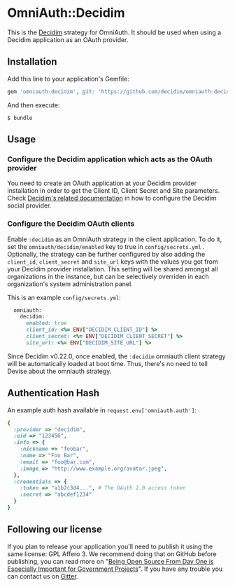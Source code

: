 # OmniAuth::Decidim

This is the [Decidim](https://github.com/decidim/decim) strategy for OmniAuth. It should be used when using a Decidim application as an OAuth provider.

## Installation

Add this line to your application's Gemfile:

```ruby
gem 'omniauth-decidim', git: 'https://github.com/decidim/omniauth-decidim'
```

And then execute:

    $ bundle

## Usage

### Configure the Decidim application which acts as the OAuth provider

You need to create an OAuth application at your Decidim provider installation in order to get the Client ID, Client Secret and Site parameters. Check [Decidim's related documentation](https://docs.decidim.org/en/services/social_providers/#_decidim) in how to configure the Decidim social provider.

### Configure the Decidim OAuth clients

Enable `:decidim` as an OmniAuth strategy in the client application. To do it, set the `omniauth/decidim/enabled` key to true in `config/secrets.yml` .
Optionally, the strategy can be further configured by also adding the `client_id`, `client_secret` and `site_url` keys with the values you got from your Decidim provider installation. This setting will be shared amongst all organizations in the instance, but can be selectively overriden in each organization's system administration panel.

This is an example `config/secrets.yml`:

```ruby
  omniauth:
    decidim:
      enabled: true
      client_id: <%= ENV["DECIDIM_CLIENT_ID"] %>
      client_secret: <%= ENV["DECIDIM_CLIENT_SECRET"] %>
      site_url: <%= ENV["DECIDIM_SITE_URL"] %>
```

Since Decidim v0.22.0, once enabled, the `:decidim` omniauth client strategy will be automatically loaded at boot time. Thus, there's no need to tell Devise about the omniauth strategy.

## Authentication Hash

An example auth hash available in `request.env['omniauth.auth']`:

```ruby
{
  :provider => "decidim",
  :uid => "123456",
  :info => {
    :nickname => "foobar",
    :name => "Foo Bar",
    :email => "foo@bar.com",
    :image => "http://www.example.org/avatar.jpeg",
  },
  :credentials => {
    :token => "a1b2c3d4...", # The OAuth 2.0 access token
    :secret => "abcdef1234"
  }
}
```

## Following our license

If you plan to release your application you'll need to publish it using the same license: GPL Affero 3. We recommend doing that on GitHub before publishing, you can read more on "[Being Open Source From Day One is Especially Important for Government Projects](http://producingoss.com/en/governments-and-open-source.html#starting-open-for-govs)". If you have any trouble you can contact us on [Gitter](https://gitter.im/decidim/decidim).
